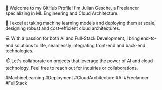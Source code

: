 👋 Welcome to my GitHub Profile! I'm Julian Gesche, a Freelancer specializing in ML Engineering and Cloud Architecture.

🚀 I excel at taking machine learning models and deploying them at scale, designing robust and cost-efficient cloud architectures.

💻 With a passion for both AI and Full-Stack Development, I bring end-to-end solutions to life, seamlessly integrating front-end and back-end technologies.

📫 Let's collaborate on projects that leverage the power of AI and cloud technology. Feel free to reach out for inquiries or collaborations.

#MachineLearning #Deployment #CloudArchitecture #AI #Freelancer #FullStack
